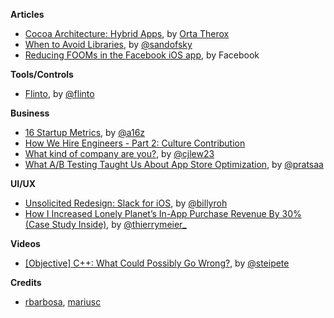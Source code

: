 **Articles**

* [Cocoa Architecture: Hybrid Apps](http://artsy.github.io/blog/2015/08/24/Cocoa-Architecture:-Hybrid-Apps/), by [Orta Therox](http://twitter.com/orta)
* [When to Avoid Libraries](https://sandofsky.com/blog/third-party-libraries.html), by [@sandofsky](https://twitter.com/sandofsky)
* [Reducing FOOMs in the Facebook iOS app](https://code.facebook.com/posts/1146930688654547/reducing-fooms-in-the-facebook-ios-app/), by Facebook

**Tools/Controls**

* [Flinto](https://www.flinto.com/mac), by [@flinto](https://twitter.com/flinto)


**Business**

* [16 Startup Metrics](http://a16z.com/2015/08/21/16-metrics/), by [@a16z](https://twitter.com/a16z)
* [How We Hire Engineers - Part 2: Culture Contribution](https://blog.intercom.io/how-we-hire-engineers-part-2-culture-contribution/)
* [What kind of company are you?](https://signalvnoise.com/posts/3920-what-kind-of-company-are-you), by [@cjlew23](https://twitter.com/cjlew23)
* [What A/B Testing Taught Us About App Store Optimization](http://www.smashingmagazine.stfi.re/2015/08/ab-testing-taught-app-store-optimization/), by [@pratsaa](https://twitter.com/pratsaa)


**UI/UX**

* [Unsolicited Redesign: Slack for iOS](https://blog.growth.supply/unsolicited-redesign-slack-for-ios-61f57f879a12), by [@billyroh](https://twitter.com/billyroh)
* [How I Increased Lonely Planet’s In-App Purchase Revenue By 30% (Case Study Inside)](https://blog.growth.supply/how-i-increased-lonely-planet-s-in-app-purchase-revenue-by-30-case-study-inside-35213dd0f29a), by [@thierrymeier\_](https://twitter.com/thierrymeier_)

**Videos**

* [[Objective] C++: What Could Possibly Go Wrong?](https://realm.io/news/altconf-peter-steinberger-objective-c++-what-could-possibly-go-wrong/), by [@steipete](https://twitter.com/steipete)


**Credits**

*  [rbarbosa](https://github.com/rbarbosa), [mariusc](https://github.com/mariusc)
